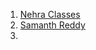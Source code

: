1. [ Nehra Classes ](https://www.youtube.com/@NehraClasses/courses)
2.  [Samanth Reddy](https://www.youtube.com/@sumanthreddy3991/playlists)
3. 